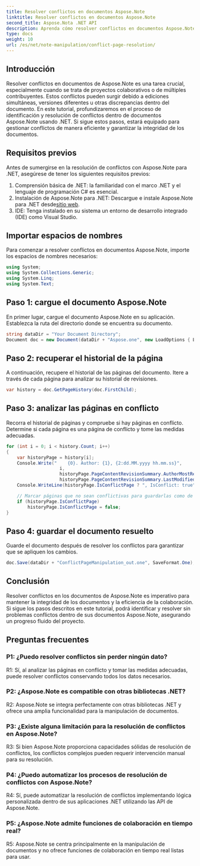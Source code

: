 ```yaml
---
title: Resolver conflictos en documentos Aspose.Note
linktitle: Resolver conflictos en documentos Aspose.Note
second_title: Aspose.Nota .NET API
description: Aprenda cómo resolver conflictos en documentos Aspose.Note usando .NET. Guía paso a paso para la resolución eficiente de conflictos.
type: docs
weight: 10
url: /es/net/note-manipulation/conflict-page-resolution/
---
```

## Introducción

Resolver conflictos en documentos de Aspose.Note es una tarea crucial, especialmente cuando se trata de proyectos colaborativos o de múltiples contribuyentes. Estos conflictos pueden surgir debido a ediciones simultáneas, versiones diferentes u otras discrepancias dentro del documento. En este tutorial, profundizaremos en el proceso de identificación y resolución de conflictos dentro de documentos Aspose.Note usando .NET. Si sigue estos pasos, estará equipado para gestionar conflictos de manera eficiente y garantizar la integridad de los documentos.

## Requisitos previos

Antes de sumergirse en la resolución de conflictos con Aspose.Note para .NET, asegúrese de tener los siguientes requisitos previos:

1. Comprensión básica de .NET: la familiaridad con el marco .NET y el lenguaje de programación C# es esencial.
2.  Instalación de Aspose.Note para .NET: Descargue e instale Aspose.Note para .NET desde[sitio web](https://releases.aspose.com/note/net/).
3. IDE: Tenga instalado en su sistema un entorno de desarrollo integrado (IDE) como Visual Studio.

## Importar espacios de nombres

Para comenzar a resolver conflictos en documentos Aspose.Note, importe los espacios de nombres necesarios:

```csharp
using System;
using System.Collections.Generic;
using System.Linq;
using System.Text;
```

## Paso 1: cargue el documento Aspose.Note

En primer lugar, cargue el documento Aspose.Note en su aplicación. Establezca la ruta del directorio donde se encuentra su documento.

```csharp
string dataDir = "Your Document Directory";
Document doc = new Document(dataDir + "Aspose.one", new LoadOptions { LoadHistory = true });
```

## Paso 2: recuperar el historial de la página

A continuación, recupere el historial de las páginas del documento. Itere a través de cada página para analizar su historial de revisiones.

```csharp
var history = doc.GetPageHistory(doc.FirstChild);
```

## Paso 3: analizar las páginas en conflicto

Recorra el historial de páginas y compruebe si hay páginas en conflicto. Determine si cada página es una página de conflicto y tome las medidas adecuadas.

```csharp
for (int i = 0; i < history.Count; i++)
{
    var historyPage = history[i];
    Console.Write("    {0}. Author: {1}, {2:dd.MM.yyyy hh.mm.ss}",
                    i,
                    historyPage.PageContentRevisionSummary.AuthorMostRecent,
                    historyPage.PageContentRevisionSummary.LastModifiedTime);
    Console.WriteLine(historyPage.IsConflictPage ? ", IsConflict: true" : string.Empty);

    // Marcar páginas que no sean conflictivas para guardarlas como de costumbre en el historial.
    if (historyPage.IsConflictPage)
        historyPage.IsConflictPage = false;
}
```

## Paso 4: guardar el documento resuelto

Guarde el documento después de resolver los conflictos para garantizar que se apliquen los cambios.

```csharp
doc.Save(dataDir + "ConflictPageManipulation_out.one", SaveFormat.One);
```

## Conclusión

Resolver conflictos en los documentos de Aspose.Note es imperativo para mantener la integridad de los documentos y la eficiencia de la colaboración. Si sigue los pasos descritos en este tutorial, podrá identificar y resolver sin problemas conflictos dentro de sus documentos Aspose.Note, asegurando un progreso fluido del proyecto.

## Preguntas frecuentes

### P1: ¿Puedo resolver conflictos sin perder ningún dato?

R1: Sí, al analizar las páginas en conflicto y tomar las medidas adecuadas, puede resolver conflictos conservando todos los datos necesarios.

### P2: ¿Aspose.Note es compatible con otras bibliotecas .NET?

R2: Aspose.Note se integra perfectamente con otras bibliotecas .NET y ofrece una amplia funcionalidad para la manipulación de documentos.

### P3: ¿Existe alguna limitación para la resolución de conflictos en Aspose.Note?

R3: Si bien Aspose.Note proporciona capacidades sólidas de resolución de conflictos, los conflictos complejos pueden requerir intervención manual para su resolución.

### P4: ¿Puedo automatizar los procesos de resolución de conflictos con Aspose.Note?

R4: Sí, puede automatizar la resolución de conflictos implementando lógica personalizada dentro de sus aplicaciones .NET utilizando las API de Aspose.Note.

### P5: ¿Aspose.Note admite funciones de colaboración en tiempo real?

R5: Aspose.Note se centra principalmente en la manipulación de documentos y no ofrece funciones de colaboración en tiempo real listas para usar.